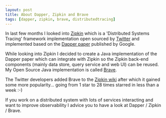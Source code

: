 ```yaml
---
layout: post
title: About Dapper, Zipkin and Brave
tags: [dapper, zipkin, brave, distributedtracing]
---
```


In last few months I looked into [Zipkin](https://github.com/twitter/zipkin/) which is a 'Distributed Systems Tracing' framework implementation open sourced by [Twitter](https://www.twitter.com) and implemented based on the [Dapper paper](https://research.google/pubs/pub36356/) published by Google.

While looking into Zipkin I decided to create a Java implementation of the Dapper paper which can integrate with Zipkin so the Zipkin back-end components (mainly data store, query service and web UI) can be reused. My Open Source Java implementation is called [Brave](https://github.com/kristofa/brave).

The Twitter developers added Brave to the [Zipkin wiki](https://github.com/twitter/zipkin/wiki) after which it gained some more popularity... going from 1 star to 28 times starred in less than a week :-)

If you work on a distributed system with lots of services interacting and want to improve observability I advice you to have a look at Dapper / Zipkin / Brave.

